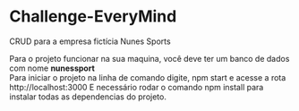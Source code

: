 # Challenge-EveryMind
CRUD para a empresa fictícia Nunes Sports

Para o projeto funcionar na sua maquina, você deve ter um banco de dados com nome <strong>nunessport</strong><br>
Para iniciar o projeto na linha de comando digite, npm start e acesse a rota http://localhost:3000
E necessário rodar o comando npm install para instalar todas as dependencias do projeto.
